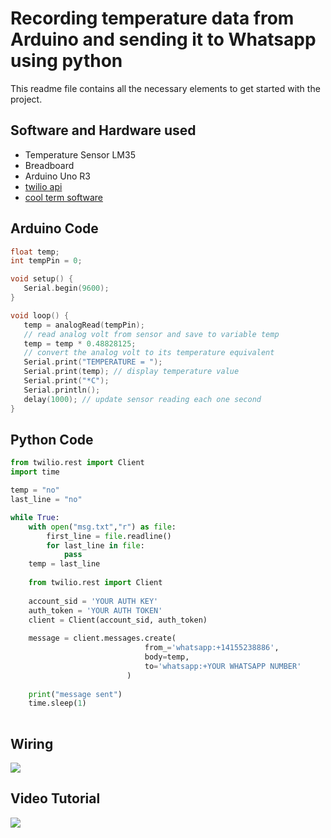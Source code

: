 # Recording temperature data from Arduino and sending it to Whatsapp using python

This readme file contains all the necessary elements to get started with the project.

## Software and Hardware used
- Temperature Sensor LM35
- Breadboard
- Arduino Uno R3
- [twilio api](https://www.twilio.com/)
- [cool term software](https://freeware.the-meiers.org/)

## Arduino Code
```c++
float temp;
int tempPin = 0;

void setup() {
   Serial.begin(9600);
}

void loop() {
   temp = analogRead(tempPin);
   // read analog volt from sensor and save to variable temp
   temp = temp * 0.48828125;
   // convert the analog volt to its temperature equivalent
   Serial.print("TEMPERATURE = ");
   Serial.print(temp); // display temperature value
   Serial.print("*C");
   Serial.println();
   delay(1000); // update sensor reading each one second
}

```

## Python Code
```python
from twilio.rest import Client
import time

temp = "no"
last_line = "no"

while True:
    with open("msg.txt","r") as file:
        first_line = file.readline()
        for last_line in file:
            pass
    temp = last_line
    
    from twilio.rest import Client 
 
    account_sid = 'YOUR AUTH KEY' 
    auth_token = 'YOUR AUTH TOKEN' 
    client = Client(account_sid, auth_token) 
 
    message = client.messages.create( 
                              from_='whatsapp:+14155238886',  
                              body=temp,      
                              to='whatsapp:+YOUR WHATSAPP NUMBER' 
                          ) 
 
    print("message sent")
    time.sleep(1)
    
```
## Wiring
<img src='https://www.tutorialspoint.com/arduino/images/temperature_sensor_circuit_connection.jpg'>

## Video Tutorial
[<img src='https://i.pinimg.com/originals/75/07/29/75072995840919abe33aa48b348f5e8b.jpg'>](https://youtu.be/wuUwYeYMTws)
